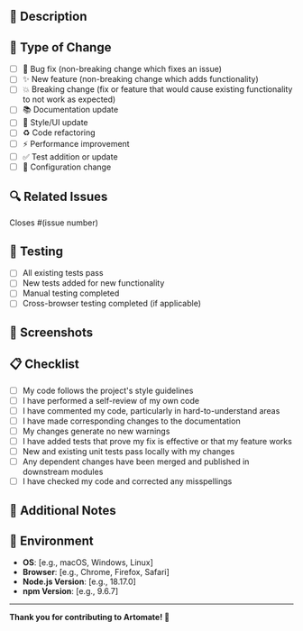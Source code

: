 ## 📝 Description

<!-- Provide a clear and concise description of what this PR does -->

## 🎯 Type of Change

- [ ] 🐛 Bug fix (non-breaking change which fixes an issue)
- [ ] ✨ New feature (non-breaking change which adds functionality)
- [ ] 💥 Breaking change (fix or feature that would cause existing functionality to not work as expected)
- [ ] 📚 Documentation update
- [ ] 🎨 Style/UI update
- [ ] ♻️ Code refactoring
- [ ] ⚡ Performance improvement
- [ ] ✅ Test addition or update
- [ ] 🔧 Configuration change

## 🔍 Related Issues

<!-- Link any related issues here -->
Closes #(issue number)

## 🧪 Testing

<!-- Describe the tests you ran to verify your changes -->

- [ ] All existing tests pass
- [ ] New tests added for new functionality
- [ ] Manual testing completed
- [ ] Cross-browser testing completed (if applicable)

## 📸 Screenshots

<!-- If applicable, add screenshots to help explain your changes -->

## 📋 Checklist

<!-- Before submitting, ensure the following are completed -->

- [ ] My code follows the project's style guidelines
- [ ] I have performed a self-review of my own code
- [ ] I have commented my code, particularly in hard-to-understand areas
- [ ] I have made corresponding changes to the documentation
- [ ] My changes generate no new warnings
- [ ] I have added tests that prove my fix is effective or that my feature works
- [ ] New and existing unit tests pass locally with my changes
- [ ] Any dependent changes have been merged and published in downstream modules
- [ ] I have checked my code and corrected any misspellings

## 🚀 Additional Notes

<!-- Add any other context about the pull request here -->

## 📱 Environment

- **OS**: [e.g., macOS, Windows, Linux]
- **Browser**: [e.g., Chrome, Firefox, Safari]
- **Node.js Version**: [e.g., 18.17.0]
- **npm Version**: [e.g., 9.6.7]

---

**Thank you for contributing to Artomate! 🎉**
